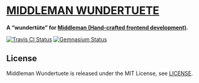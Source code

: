[MIDDLEMAN WUNDERTUETE](http://bitaculous.github.io/middleman-wundertuete "Middleman Wundertuete")
==================================================================================================

**A “wundertüte” for [Middleman (Hand-crafted frontend development)](http://middlemanapp.com "Middleman (Hand-crafted frontend development)").**

[![Travis CI Status](https://travis-ci.org/bitaculous/middleman-wundertuete.svg)](http://travis-ci.org/emberjs/ember.js) [![Gemnasium Status](https://gemnasium.com/bitaculous/middleman-wundertuete.svg)](https://gemnasium.com/bitaculous/middleman-wundertuete)

License
-------

Middleman Wundertuete is released under the MIT License, see [LICENSE](https://raw.githubusercontent.com/bitaculous/middleman-wundertuete/master/LICENSE "LICENSE").